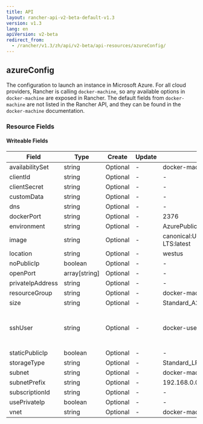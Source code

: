 ```yaml
---
title: API
layout: rancher-api-v2-beta-default-v1.3
version: v1.3
lang: en
apiVersion: v2-beta
redirect_from:
  - /rancher/v1.3/zh/api/v2-beta/api-resources/azureConfig/
---
```


## azureConfig

The configuration to launch an instance in Microsoft Azure. For all cloud providers, Rancher is calling `docker-machine`, so any available options in `docker-machine` are exposed in Rancher. The default fields from `docker-machine` are not listed in the Rancher API, and they can be found in the `docker-machine` documentation.

### Resource Fields

#### Writeable Fields

Field | Type | Create | Update | Default | Notes
---|---|---|---|---|---
availabilitySet | string | Optional | - | docker-machine | 
clientId | string | Optional | - | - | 
clientSecret | string | Optional | - | - | 
customData | string | Optional | - | - | 
dns | string | Optional | - | - | 
dockerPort | string | Optional | - | 2376 | 
environment | string | Optional | - | AzurePublicCloud | 
image | string | Optional | - | canonical:UbuntuServer:16.04.0-LTS:latest | 
location | string | Optional | - | westus | 
noPublicIp | boolean | Optional | - | - | 
openPort | array[string] | Optional | - | - | 
privateIpAddress | string | Optional | - | - | 
resourceGroup | string | Optional | - | docker-machine | 
size | string | Optional | - | Standard_A2 | 
sshUser | string | Optional | - | docker-user | The ssh username to use to ssh into the host
staticPublicIp | boolean | Optional | - | - | 
storageType | string | Optional | - | Standard_LRS | 
subnet | string | Optional | - | docker-machine | 
subnetPrefix | string | Optional | - | 192.168.0.0/16 | 
subscriptionId | string | Optional | - | - | 
usePrivateIp | boolean | Optional | - | - | 
vnet | string | Optional | - | docker-machine-vnet | 



<br>
